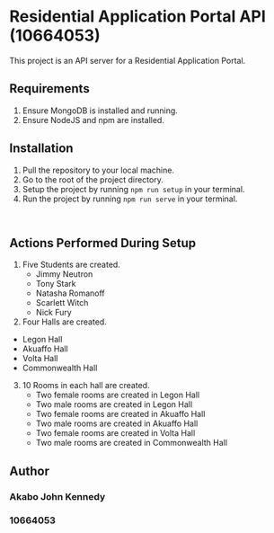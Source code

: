 # Residential Application Portal API (10664053)

This project is an API server for a Residential Application Portal.

## Requirements
1. Ensure MongoDB is installed and running.
2. Ensure NodeJS and npm are installed.

## Installation
1. Pull the repository to your local machine.
2. Go to the root of the project directory.
3. Setup the project by running ```npm run setup``` in your terminal.
4. Run the project by running ```npm run serve``` in your terminal.

```bash
 
```

## Actions Performed During Setup
1. Five Students are created.
   - Jimmy Neutron
   - Tony Stark
   - Natasha Romanoff
   - Scarlett Witch
   - Nick Fury
2. Four Halls are created.
  - Legon Hall
  - Akuaffo Hall
  - Volta Hall
  - Commonwealth Hall

3. 10 Rooms in each hall are created.
   - Two female rooms are created in Legon Hall
   - Two male rooms are created in Legon Hall
   - Two female rooms are created in Akuaffo Hall
   - Two male rooms are created in Akuaffo Hall
   - Two female rooms are created in Volta Hall
   - Two male rooms are created in Commonwealth Hall


## Author
### Akabo John Kennedy
### 10664053

